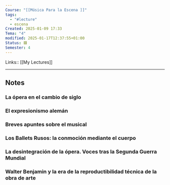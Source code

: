 ```yaml
---
Course: "[[Música Para la Escena ]]"
tags:
  - "#lecture"
  - escena
Created: 2025-01-09 17:33
Tema: "4"
modified: 2025-01-17T12:37:55+01:00
Status: 🟥
Semester: 4
---
```

Links:: [[My Lectures]]
___
## Notes

### La ópera en el cambio de siglo



### El expresionismo alemán


### Breves apuntes sobre el musical


### Los Ballets Rusos: la conmoción mediante el cuerpo



### La desintegración de la ópera. Voces tras la Segunda Guerra Mundial


### Walter Benjamin y la era de la reproductibilidad técnica de la obra de arte

